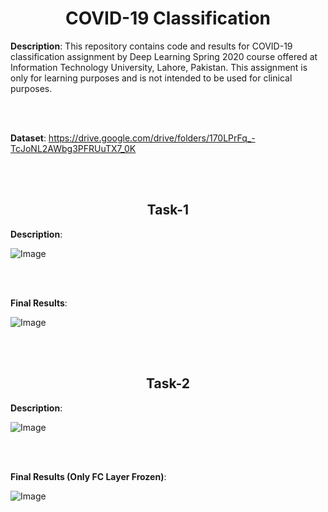 <h1 align="center">COVID-19 Classification</h2> 

**Description**: This repository contains code and results for COVID-19 classification assignment by Deep Learning Spring 2020 course offered at Information Technology University, Lahore, Pakistan. This assignment is only for learning purposes and is not intended to be used for clinical purposes.

<br></br>

**Dataset**: https://drive.google.com/drive/folders/170LPrFq_-TcJoNL2AWbg3PFRUuTX7_0K

<br></br>

<h2 align="center">Task-1</h2> 

**Description**: 

![Image](https://res.cloudinary.com/itu/image/upload/v1587828181/Task-1_Brief_rbxpio.png)

<br></br>

**Final Results**: 

![Image](https://res.cloudinary.com/itu/image/upload/v1587828181/Task-1_k3pj58.png)

<br></br>

<h2 align="center">Task-2</h2> 

**Description**: 

![Image](https://res.cloudinary.com/itu/image/upload/v1587828181/Task-2_Brief_jzggdk.png)

<br></br>

**Final Results (Only FC Layer Frozen)**: 

![Image](https://res.cloudinary.com/itu/image/upload/v1587828181/Task-2_hnj2re.png)
